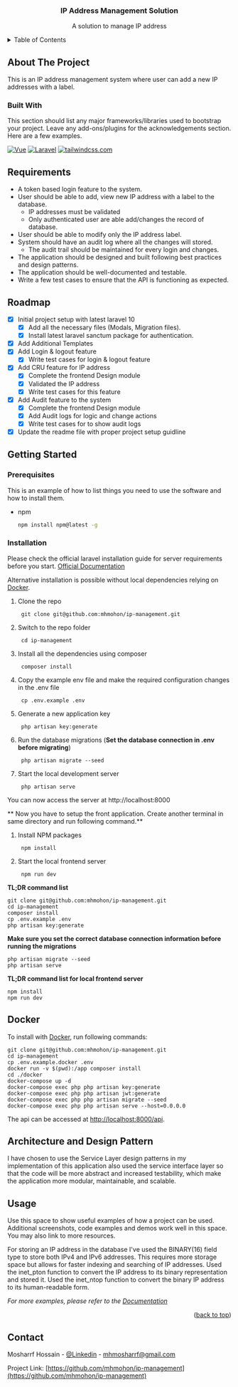 <!-- PROJECT INFO -->
<div align="center">
  <h3 align="center">IP Address Management Solution</h3>
  <p align="center">
    A solution to manage IP address
  </p>
</div>



<!-- TABLE OF CONTENTS -->
<details>
  <summary>Table of Contents</summary>
  <ol>
    <li>
      <a href="#about-the-project">About The Project</a>
      <ul>
        <li><a href="#built-with">Built With</a></li>
      </ul>
    </li>
    <li><a href="#roadmap">Roadmap</a></li>
    <li>
      <a href="#getting-started">Getting Started</a>
      <ul>
        <li><a href="#prerequisites">Prerequisites</a></li>
        <li><a href="#installation">Installation</a></li>
      </ul>
    </li>
    <li><a href="#architecture-and-design-pattern">Architecture and Design Pattern</a></li>
    <li><a href="#usage">Usage</a></li>
    <li><a href="#contact">Contact</a></li>
    <li><a href="#acknowledgments">Acknowledgments</a></li>
  </ol>
</details>



<!-- ABOUT THE PROJECT -->
## About The Project

This is an IP address management system where user can add a new IP addresses with a label.

### Built With

This section should list any major frameworks/libraries used to bootstrap your project. Leave any add-ons/plugins for the acknowledgements section. Here are a few examples.


[![Vue][Vue.js]][Vue-url]
[![Laravel][Laravel.com]][Laravel-url]
[![tailwindcss.com][tailwindcss.com]][tailwindcss-url]


<!-- REQUIREMENTS -->
## Requirements

- A token based login feature to the system.
- User should be able to add, view new IP address with a label to the database.
    - IP addresses must be validated
    - Only authenticated user are able add/changes the record of database.
- User should be able to modify only the IP address label.
- System should have an audit log where all the changes will stored.
    - The audit trail should be maintained for every login and changes.
- The application should be designed and built following best practices and design patterns.
- The application should be well-documented and testable.
- Write a few test cases to ensure that the API is functioning as expected.

<!-- ROADMAP -->
## Roadmap

- [x] Initial project setup with latest laravel 10
    - [x] Add all the necessary files (Modals, Migration files). 
    - [x] Install latest laravel sanctum package for authentication.
- [x] Add Additional Templates
- [x] Add Login & logout feature
    - [x] Write test cases for login & logout feature
- [x] Add CRU feature for IP address
    - [x] Complete the frontend Design module
    - [x] Validated the IP address
    - [x] Write test cases for this feature
- [x] Add Audit feature to the system
    - [x] Complete the frontend Design module
    - [x] Add Audit logs for logic and change actions
    - [x] Write test cases for to show audit logs
- [x] Update the readme file with proper project setup guidline

<!-- GETTING STARTED -->
## Getting Started

### Prerequisites

This is an example of how to list things you need to use the software and how to install them.
* npm
  ```sh
  npm install npm@latest -g
  ```

### Installation
Please check the official laravel installation guide for server requirements before you start. [Official Documentation](https://laravel.com/docs/10.x)

Alternative installation is possible without local dependencies relying on [Docker](#docker).

1. Clone the repo

		git clone git@github.com:mhmohon/ip-management.git
	
2. Switch to the repo folder

		cd ip-management
	
3. Install all the dependencies using composer

		composer install
	
4. Copy the example env file and make the required configuration changes in the .env file

		cp .env.example .env
	
5. Generate a new application key

		php artisan key:generate
	
6. Run the database migrations (**Set the database connection in .env before migrating**)

		php artisan migrate --seed
	
7. Start the local development server

		php artisan serve

You can now access the server at http://localhost:8000

** Now you have to setup the front application. Create another terminal in same directory and run following command.**
1. Install NPM packages

        npm install
	
2. Start the local frontend server

   	    npm run dev

**TL;DR command list**

    git clone git@github.com:mhmohon/ip-management.git
    cd ip-management
    composer install
    cp .env.example .env
    php artisan key:generate
	
**Make sure you set the correct database connection information before running the migrations**

    php artisan migrate --seed
    php artisan serve
    
**TL;DR command list for local frontend server**

    npm install
    npm run dev
	

## Docker

To install with [Docker](https://www.docker.com), run following commands:

	git clone git@github.com:mhmohon/ip-management.git
	cd ip-management
	cp .env.example.docker .env
	docker run -v $(pwd):/app composer install
	cd ./docker
	docker-compose up -d
	docker-compose exec php php artisan key:generate
	docker-compose exec php php artisan jwt:generate
	docker-compose exec php php artisan migrate --seed
	docker-compose exec php php artisan serve --host=0.0.0.0

The api can be accessed at [http://localhost:8000/api](http://localhost:8000/api).

<!-- Architecture and Design Pattern -->
## Architecture and Design Pattern

I have chosen to use the Service Layer design patterns in my implementation of this application also used the service interface layer so that the code will be more abstract and increased testability, which make the application more modular, maintainable, and scalable.

<!-- USAGE EXAMPLES -->
## Usage

Use this space to show useful examples of how a project can be used. Additional screenshots, code examples and demos work well in this space. You may also link to more resources.

For storing an IP address in the database I've used the BINARY(16) field type to store both IPv4 and IPv6 addresses. This requires more storage space but allows for faster indexing and searching of IP addresses.
Used the inet_pton function to convert the IP address to its binary representation and stored it.
Used the inet_ntop function to convert the binary IP address to its human-readable form.

_For more examples, please refer to the [Documentation](https://example.com)_

<p align="right">(<a href="#readme-top">back to top</a>)</p>




<!-- CONTACT -->
## Contact

Mosharrf Hossain - [@Linkedin](https://www.linkedin.com/in/mhmohon/) - mhmosharrf@gmail.com

Project Link: [https://github.com/mhmohon/ip-management](https://github.com/mhmohon/ip-management)



<!-- MARKDOWN LINKS & IMAGES -->
<!-- https://www.markdownguide.org/basic-syntax/#reference-style-links -->
[linkedin-url]: https://linkedin.com/in/mhmohon
[product-screenshot]: images/screenshot.png
[Next.js]: https://img.shields.io/badge/next.js-000000?style=for-the-badge&logo=nextdotjs&logoColor=white
[Vue.js]: https://img.shields.io/badge/Vue.js-35495E?style=for-the-badge&logo=vuedotjs&logoColor=4FC08D
[Vue-url]: https://vuejs.org/
[Laravel.com]: https://img.shields.io/badge/Laravel-FF2D20?style=for-the-badge&logo=laravel&logoColor=white
[Laravel-url]: https://laravel.com
[Bootstrap.com]: https://img.shields.io/badge/Bootstrap-563D7C?style=for-the-badge&logo=bootstrap&logoColor=white
[Bootstrap-url]: https://getbootstrap.com
[tailwindcss.com]: https://img.shields.io/badge/tailwindcss-0769AD?style=for-the-badge&logo=tailwindcss&logoColor=white
[tailwindcss-url]: https://tailwindcss.com 
